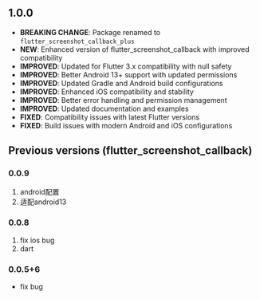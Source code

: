 ## 1.0.0

* **BREAKING CHANGE**: Package renamed to `flutter_screenshot_callback_plus`
* **NEW**: Enhanced version of flutter_screenshot_callback with improved compatibility
* **IMPROVED**: Updated for Flutter 3.x compatibility with null safety
* **IMPROVED**: Better Android 13+ support with updated permissions
* **IMPROVED**: Updated Gradle and Android build configurations
* **IMPROVED**: Enhanced iOS compatibility and stability
* **IMPROVED**: Better error handling and permission management
* **IMPROVED**: Updated documentation and examples
* **FIXED**: Compatibility issues with latest Flutter versions
* **FIXED**: Build issues with modern Android and iOS configurations

## Previous versions (flutter_screenshot_callback)

### 0.0.9
1. android配置
2. 适配android13

### 0.0.8
1. fix ios bug
2. dart

### 0.0.5+6
* fix bug
